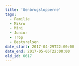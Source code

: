 ```yaml
---
title: 'Genbrugslopperne'
tags:
  - Familie
  - Mikro
  - Mini
  - Junior
  - Trop
  - Bestyrelsen
date_start: 2017-04-29T22:00:00
date_end: 2017-05-05T22:00:00
old_id: 6617
---
```

